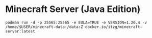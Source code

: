 # Minecraft Server (Java Edition)

```
podman run -d -p 25565:25565 -e EULA=TRUE -e VERSION=1.20.4 -v /home/$USER/minecraft-data:/data:Z docker.io/itzg/minecraft-server:latest
```

